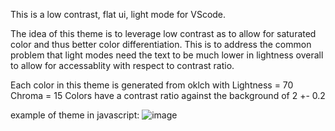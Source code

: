 This is a low contrast, flat ui, light mode for VScode.

The idea of this theme is to leverage low contrast as to allow for saturated color and thus better color differentiation. 
This is to address the common problem that light modes need the text to be much lower in lightness overall to allow for accessablity with respect to contrast ratio.

Each color in this theme is generated from oklch with 
Lightness = 70
Chroma = 15 
Colors have a contrast ratio against the background of 2 +- 0.2

example of theme in javascript:
![image](https://github.com/user-attachments/assets/9ee38f48-77b2-4862-adaf-5fad02bdba29)
